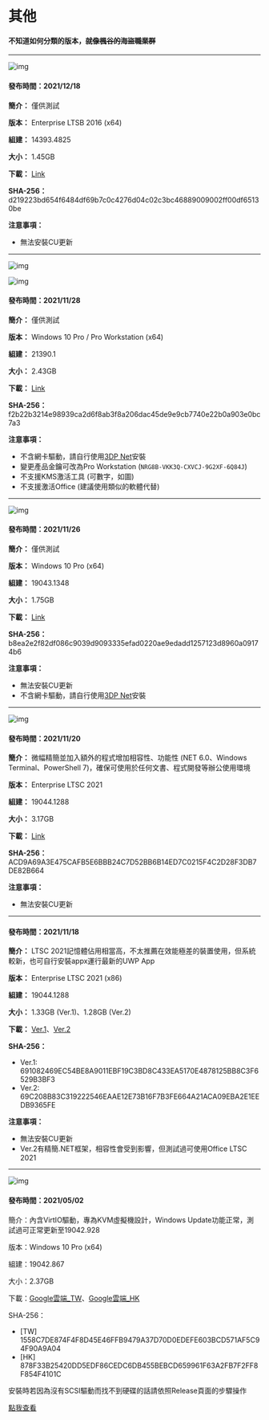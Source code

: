 # 其他

#### 不知道如何分類的版本，<strike>就像楓谷的海盜職業群</strike>

----

![img](/preview/LTSB_14393.4825_211218.png)

#### 發布時間：2021/12/18

**簡介：** 僅供測試

**版本：** Enterprise LTSB 2016 (x64)

**組建：** 14393.4825

**大小：** 1.45GB

**下載：** [Link](https://github.com/WhatTheBlock/WindowsSimplify/releases/download/ltsb.211218/LTSB_14393.4825_211218.iso)

**SHA-256：** d219223bd654f6484df69b7c0c4276d04c02c3bc46889009002ff00df65130be

**注意事項：**
- 無法安裝CU更新

----

![img](/preview/21390.1_211128.png)

![img](/preview/21390.1_ProW_211128.png)

#### 發布時間：2021/11/28

**簡介：** 僅供測試

**版本：** Windows 10 Pro / Pro Workstation (x64)

**組建：** 21390.1

**大小：** 2.43GB

**下載：** [Link](https://drive.google.com/uc?export=download&id=11Z93AlJYGQbeiIiHUx8SZiMJtwJC558-)

**SHA-256：** f2b22b3214e98939ca2d6f8ab3f8a206dac45de9e9cb7740e22b0a903e0bc7a3

**注意事項：**
- 不含網卡驅動，請自行使用[3DP Net](https://github.com/WhatTheBlock/WindowsSimplify/releases/download/w10.211126/3DP_Net_v2101.exe)安裝
- 變更產品金鑰可改為Pro Workstation (`NRG8B-VKK3Q-CXVCJ-9G2XF-6Q84J`)
- 不支援KMS激活工具 (可數字，如圖)
- 不支援激活Office (建議使用類似的軟體代替)

----

![img](/preview/19043.1348_211126.png)

#### 發布時間：2021/11/26

**簡介：** 僅供測試

**版本：** Windows 10 Pro (x64)

**組建：** 19043.1348

**大小：** 1.75GB

**下載：** [Link](https://drive.google.com/uc?export=download&id=1NzkoNhL0v8AE9z0s76QKKYyC_3_z_95U)

**SHA-256：** b8ea2e2f82df086c9039d9093335efad0220ae9edadd1257123d8960a09174b6

**注意事項：**
- 無法安裝CU更新
- 不含網卡驅動，請自行使用[3DP Net](https://github.com/WhatTheBlock/WindowsSimplify/releases/download/w10.211126/3DP_Net_v2101.exe)安裝

----

![img](/preview/LTSC_19044.1288_211120.png)

#### 發布時間：2021/11/20

**簡介：** 微幅精簡並加入額外的程式增加相容性、功能性 (NET 6.0、Windows Terminal、PowerShell 7)，確保可使用於任何文書、程式開發等辦公使用環境

**版本：** Enterprise LTSC 2021

**組建：** 19044.1288

**大小：** 3.17GB

**下載：** [Link](https://drive.google.com/uc?export=download&id=13WM_kF4yG2eAK02oC82iLodEoESPu47k)

**SHA-256：** ACD9A69A3E475CAFB5E6BBB24C7D52BB6B14ED7C0215F4C2D28F3DB7DE82B664

**注意事項：**
- 無法安裝CU更新

----

#### 發布時間：2021/11/18

**簡介：** LTSC 2021記憶體佔用相當高，不太推薦在效能極差的裝置使用，但系統較新，也可自行安裝appx運行最新的UWP App

**版本：** Enterprise LTSC 2021 (x86)

**組建：** 19044.1288

**大小：** 1.33GB (Ver.1)、1.28GB (Ver.2)

**下載：** [Ver.1](https://github.com/WhatTheBlock/WindowsSimplify/releases/download/ltsc.x86.211118/LTSC_19044.1288_x86_211118.iso)、[Ver.2](https://github.com/WhatTheBlock/WindowsSimplify/releases/download/ltsc.x86.211118/LTSC_19044.1288_x86_211118v2.iso)

**SHA-256：**
- Ver.1: 691082469EC54BE8A9011EBF19C3BD8C433EA5170E4878125BB8C3F6529B3BF3
- Ver.2: 69C208B83C319222546EAAE12E73B16F7B3FE664A21ACA09EBA2E1EEDB9365FE

**注意事項：**
- 無法安裝CU更新
- Ver.2有精簡.NET框架，相容性會受到影響，但測試過可使用Office LTSC 2021

----

![img](/preview/Win10_20H2_(19042.867)_20210428.png)

#### 發布時間：2021/05/02

簡介：內含VirtIO驅動，專為KVM虛擬機設計，Windows Update功能正常，測試過可正常更新至19042.928

版本：Windows 10 Pro (x64)

組建：19042.867

大小：2.37GB

下載：[Google雲端_TW](http://tiny.cc/w10_20H2_20210428_t)、[Google雲端_HK](http://tiny.cc/w10_20H2_20210428_h)

SHA-256：
- [TW] 1558C7DE874F4F8D45E46FFB9479A37D70D0EDEFE603BCD571AF5C94F90A9A04
- [HK] 878F33B25420DD5EDF86CEDC6DB455BEBCD659961F63A2FB7F2FF8F854F4101C

安裝時若因為沒有SCSI驅動而找不到硬碟的話請依照Release頁面的步驟操作

[點我查看](https://github.com/WhatTheBlock/Win10_Simplify/releases/tag/v2021.04.28_2)
